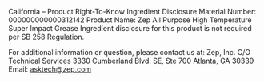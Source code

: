  
 
 
California – Product Right-To-Know Ingredient Disclosure 
Material Number: 000000000000312142 
Product Name: Zep All Purpose High Temperature Super Impact Grease 
Ingredient disclosure for this product is not required per SB 258 Regulation. 
 
For additional information or question, please contact us at: 
Zep, Inc. 
C/O Technical Services 
3330 Cumberland Blvd. SE, Ste 700 
Atlanta, GA 30339 
Email: asktech@zep.com 
 
 
 
 
